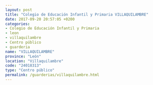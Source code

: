 ```yaml
---
layout: post
title: "Colegio de Educación Infantil y Primaria VILLAQUILAMBRE"
date: 2017-09-20 20:57:05 +0200
categories:
- Colegio de Educación Infantil y Primaria
- leon
- villaquilambre
- Centro público
- guarderia
name: "VILLAQUILAMBRE"
province: "León"
location: "Villaquilambre"
code: "24018313"
type: "Centro público"
permalink: /guarderias/villaquilambre.html
---
```

